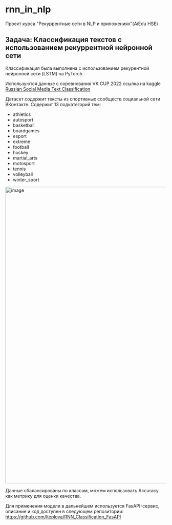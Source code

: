 # rnn_in_nlp
Проект курса "Рекуррентные сети в NLP и приложениях"(AiEdu HSE)

## Задача: Классификация текстов с использованием рекуррентной нейронной сети

Классификация была выполнена с использованием рекурентной нейронной сети (LSTM) на PyTorch

Используются данные с соревнования VK CUP 2022 ссылка на kaggle
[Russian Social Media Text Classification](https://www.kaggle.com/datasets/mikhailma/russian-social-media-text-classification/data)

Датасет содержит тексты из спортивных сообществ социальной сети ВКонтакте.
Содержит 13 подкатегорий тем:
* athletics
* autosport
* basketball
* boardgames
* esport
* extreme
* football
* hockey
* martial_arts
* motosport
* tennis
* volleyball
* winter_sport

<img width="925" alt="image" src="https://github.com/lteplova/rnn_in_nlp/assets/38242392/6d384fac-73e5-4284-8442-6c260ad5ba28">

Данные сбалансированы по классам, можем использовать Accuracy как метрику для оценки качества.

Для применения модели в дальнейшем используется FasAPI-сервис, описание и код доступен в следующем репозитории: 
<a href="https://github.com/lteplova/RNN_Classification_FasAPI">https://github.com/lteplova/RNN_Classification_FasAPI</a>



